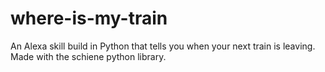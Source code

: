 # where-is-my-train
An Alexa skill build in Python that tells you when your next train is leaving. Made with the schiene python library. 
